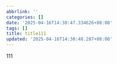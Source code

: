 ```yaml
---
abbrlink: ''
categories: []
date: '2025-04-16T14:30:47.334626+08:00'
tags: []
title: title111
updated: '2025-04-16T14:30:48.287+08:00'
---
```

111
